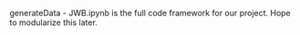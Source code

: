 generateData - JWB.ipynb is the full code framework for our project. Hope to modularize this later. 
